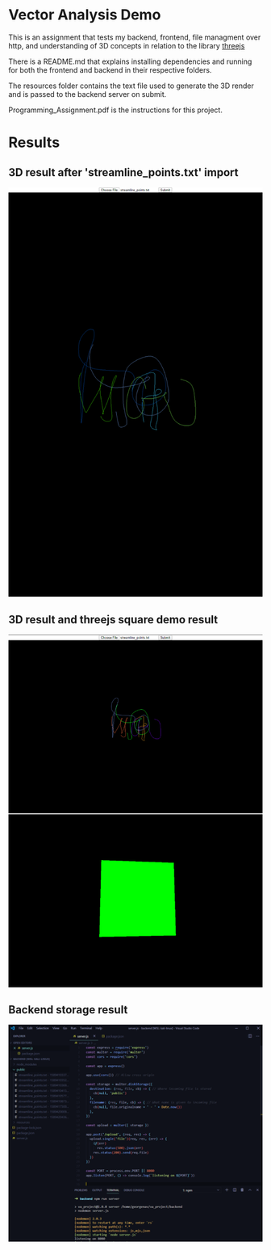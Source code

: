# Vector Analysis Demo

This is an assignment that tests my backend, frontend, file managment over http, and understanding of 3D concepts in relation to the library [threejs](https://threejs.org/)

There is a README.md that explains installing dependencies and running for both the frontend and backend in their respective folders.

The resources folder contains the text file used to generate the 3D render and is passed to the backend server on submit.

Programming_Assignment.pdf is the instructions for this project.

# Results

## 3D result after 'streamline_points.txt' import
![](resources/images/3d_result.png)

## 3D result and threejs square demo result
![](resources/images/3d_result_and_demo.png)

## Backend storage result
![](resources/images/backend_storage.png)
